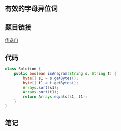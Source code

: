 ## 有效的字母异位词  
## 题目链接
[传送门](https://leetcode-cn.com/problems/valid-anagram/)
## 代码
```java
class Solution {
    public boolean isAnagram(String s, String t) {
        byte[] s1 = s.getBytes();
        byte[] t1 = t.getBytes();
        Arrays.sort(s1);
        Arrays.sort(t1);
        return Arrays.equals(s1, t1);
    }
}
```
## 笔记